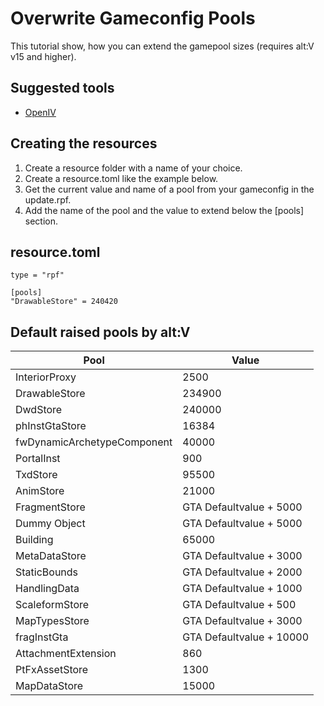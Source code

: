 # Overwrite Gameconfig Pools
This tutorial show, how you can extend the gamepool sizes (requires alt:V v15 and higher).

## Suggested tools
* [OpenIV](https://openiv.com/)

## Creating the resources
1. Create a resource folder with a name of your choice.
2. Create a resource.toml like the example below.
3. Get the current value and name of a pool from your gameconfig in the update.rpf.
4. Add the name of the pool and the value to extend below the [pools] section.

## **resource.toml**
```
type = "rpf"

[pools]
"DrawableStore" = 240420
```

## Default raised pools by alt:V

| Pool | Value |
| --- | --- |
| InteriorProxy                 | 2500 |
| DrawableStore                 | 234900 |
| DwdStore                      | 240000 |
| phInstGtaStore                | 16384 |
| fwDynamicArchetypeComponent   | 40000 |
| PortalInst                    | 900 |
| TxdStore                      | 95500 |
| AnimStore                     | 21000 |
| FragmentStore                 | GTA Defaultvalue + 5000 |
| Dummy Object                  | GTA Defaultvalue + 5000 |
| Building                      | 65000 |
| MetaDataStore                 | GTA Defaultvalue + 3000 |
| StaticBounds                  | GTA Defaultvalue + 2000 |
| HandlingData                  | GTA Defaultvalue + 1000 |
| ScaleformStore                | GTA Defaultvalue + 500 |
| MapTypesStore                 | GTA Defaultvalue + 3000 |
| fragInstGta                   | GTA Defaultvalue + 10000 |
| AttachmentExtension           | 860 |
| PtFxAssetStore                | 1300 |
| MapDataStore                  | 15000 |